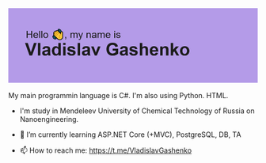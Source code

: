 <img src="header.png" alt="header">

My main programmin language is C#. I'm also using Python. HTML.
- I'm study in Mendeleev University of Chemical Technology of Russia on Nanoengineering.

- 🌱 I’m currently learning ASP.NET Core (+MVC), PostgreSQL, DB, TA 
- 📫 How to reach me: https://t.me/VladislavGashenko
